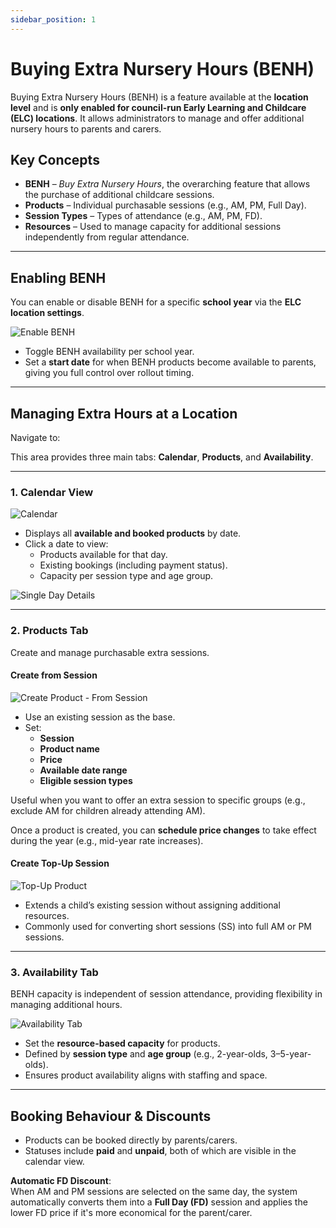 ```yaml
---
sidebar_position: 1
---
```


# Buying Extra Nursery Hours (BENH)

Buying Extra Nursery Hours (BENH) is a feature available at the **location level** and is **only enabled for council-run Early Learning and Childcare (ELC) locations**. It allows administrators to manage and offer additional nursery hours to parents and carers.

## Key Concepts

- **BENH** – *Buy Extra Nursery Hours*, the overarching feature that allows the purchase of additional childcare sessions.
- **Products** – Individual purchasable sessions (e.g., AM, PM, Full Day).
- **Session Types** – Types of attendance (e.g., AM, PM, FD).
- **Resources** – Used to manage capacity for additional sessions independently from regular attendance.

---

## Enabling BENH

You can enable or disable BENH for a specific **school year** via the **ELC location settings**.

![Enable BENH](img/availability.png)

- Toggle BENH availability per school year.
- Set a **start date** for when BENH products become available to parents, giving you full control over rollout timing.

---

## Managing Extra Hours at a Location

Navigate to:

This area provides three main tabs: **Calendar**, **Products**, and **Availability**.

---

### 1. Calendar View

![Calendar](img/calendar.png)

- Displays all **available and booked products** by date.
- Click a date to view:
  - Products available for that day.
  - Existing bookings (including payment status).
  - Capacity per session type and age group.

![Single Day Details](img/details.png)

---

### 2. Products Tab

Create and manage purchasable extra sessions.

#### Create from Session

![Create Product - From Session](img/new-product.png)

- Use an existing session as the base.
- Set:
  - **Session**
  - **Product name**
  - **Price**
  - **Available date range**
  - **Eligible session types**

Useful when you want to offer an extra session to specific groups (e.g., exclude AM for children already attending AM).

Once a product is created, you can **schedule price changes** to take effect during the year (e.g., mid-year rate increases).

#### Create Top-Up Session

![Top-Up Product](img/topup.png)

- Extends a child’s existing session without assigning additional resources.
- Commonly used for converting short sessions (SS) into full AM or PM sessions.

---

### 3. Availability Tab

BENH capacity is independent of session attendance, providing flexibility in managing additional hours.

![Availability Tab](img/benh-availability.png)

- Set the **resource-based capacity** for products.
- Defined by **session type** and **age group** (e.g., 2-year-olds, 3–5-year-olds).
- Ensures product availability aligns with staffing and space.

---

## Booking Behaviour & Discounts

- Products can be booked directly by parents/carers.
- Statuses include **paid** and **unpaid**, both of which are visible in the calendar view.

**Automatic FD Discount**:  
When AM and PM sessions are selected on the same day, the system automatically converts them into a **Full Day (FD)** session and applies the lower FD price if it's more economical for the parent/carer.
